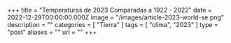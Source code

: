 +++
title = "Temperaturas de 2023 Comparadas a 1922 - 2022"
date = 2022-12-29T00:00:00.000Z
image = "/images/article-2023-world-se.png"
description = ""
categories = [ "Tierra" ]
tags = [ "clima", "2023" ]
type = "post"
aliases = ""
url = ""
+++

